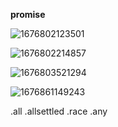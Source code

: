 **promise**

![1676802123501](C:\Users\dyqiang\AppData\Roaming\Typora\typora-user-images\1676802123501.png)

![1676802214857](C:\Users\dyqiang\AppData\Roaming\Typora\typora-user-images\1676802214857.png)

![1676803521294](C:\Users\dyqiang\AppData\Roaming\Typora\typora-user-images\1676803521294.png)

![1676861149243](C:\Users\dyqiang\AppData\Roaming\Typora\typora-user-images\1676861149243.png)

.all  .allsettled .race .any

